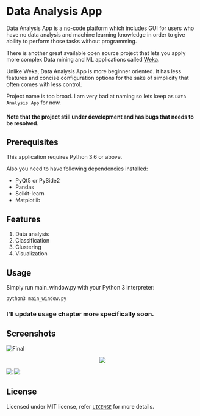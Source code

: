# Data Analysis App
Data Analysis App is a [no-code](https://en.wikipedia.org/wiki/No-code_development_platform) platform which includes GUI 
for users who have no data analysis and machine learning knowledge in order to give ability to perform those tasks
without programming.

There is another great available open source project that lets you apply more complex Data mining and ML applications 
called [Weka](https://www.cs.waikato.ac.nz/ml/weka/).

Unlike Weka, Data Analysis App is more beginner oriented. It has less features and concise configuration options for 
the sake of simplicity that often comes with less control.

Project name is too broad. I am very bad at naming so lets keep as `Data Analysis App` for now.

#### Note that the project still under development and has bugs that needs to be resolved.

## Prerequisites
This application requires Python 3.6 or above.

Also you need to have following dependencies installed:
* PyQt5 or PySide2
* Pandas
* Scikit-learn
* Matplotlib

## Features
1. Data analysis
2. Classification
3. Clustering
4. Visualization

## Usage
Simply run main_window.py with your Python 3 interpreter:

```
python3 main_window.py
```

### I'll update usage chapter more specifically soon.

## Screenshots
![Final](https://user-images.githubusercontent.com/33388526/90983410-9eb84700-e576-11ea-82f2-3ba8bff58d76.png)

<p align="center">
<img src=https://user-images.githubusercontent.com/33388526/90983459-138b8100-e577-11ea-8134-9e076653dc3d.png>
</p>

<p align="left">
  <img src=https://user-images.githubusercontent.com/33388526/93707315-d1356f80-fb35-11ea-9a31-772ba9a3fd21.png />
  <img src=https://user-images.githubusercontent.com/33388526/90983540-a7f5e380-e577-11ea-8e13-771cffe35971.png />
</p>

## License
Licensed under MIT license, refer [`LICENSE`](LICENSE) for more details.
